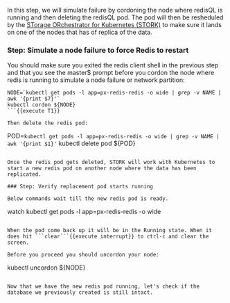 In this step, we will simulate failure by cordoning the node where redisQL is running and then deleting the redisQL pod. The pod will then be resheduled by the [STorage ORchestrator for Kubernetes (STORK)](https://github.com/libopenstorage/stork/) to make sure it lands on one of the nodes that has of replica of the data.

### Step: Simulate a node failure to force Redis to restart

You should make sure you exited the redis client shell in the previous step and that you see the master$ prompt before you cordon the node where redis is running to simulate a node failure or network partition:
```
NODE=`kubectl get pods -l app=px-redis-redis -o wide | grep -v NAME | awk '{print $7}'`
kubectl cordon ${NODE}
```{{execute T1}}

Then delete the redis pod:
```
POD=`kubectl get pods -l app=px-redis-redis -o wide | grep -v NAME | awk '{print $1}'`
kubectl delete pod ${POD}
```{{execute T1}}

Once the redis pod gets deleted, STORK will work with Kubernetes to start a new redis pod on another node where the data has been replicated.

### Step: Verify replacement pod starts running

Below commands wait till the new redis pod is ready.
```
watch kubectl get pods -l app=px-redis-redis -o wide
```{{execute T1}}

When the pod come back up it will be in the Running state. When it does hit ```clear```{{execute interrupt}} to ctrl-c and clear the screen.

Before you proceed you should uncordon your node:
```
kubectl uncordon ${NODE}
```{{execute T1}}

Now that we have the new redis pod running, let's check if the database we previously created is still intact.
